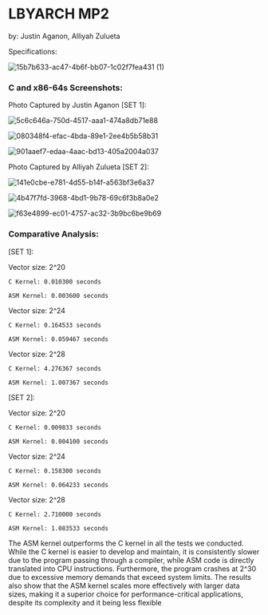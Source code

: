 
# LBYARCH MP2 

by: Justin Aganon, Alliyah Zulueta

Specifications: 

![15b7b633-ac47-4b6f-bb07-1c02f7fea431 (1)](https://github.com/user-attachments/assets/f24a6b48-cf20-4c5c-a56c-0e4834c891b4)


### C and x86-64s Screenshots: 
Photo Captured by Justin Aganon [SET 1]:  


![5c6c646a-750d-4517-aaa1-474a8db71e88](https://github.com/user-attachments/assets/fb11b9ac-7877-4e77-b516-dbb0d73780f5)


![080348f4-efac-4bda-89e1-2ee4b5b58b31](https://github.com/user-attachments/assets/f5931b21-3c13-4f98-bd11-7841ac03fd74)


![901aaef7-edaa-4aac-bd13-405a2004a037](https://github.com/user-attachments/assets/ff2f5f95-e73b-455e-be1a-a9387bb65db1)


Photo Captured by Alliyah Zulueta [SET 2]: 

![141e0cbe-e781-4d55-b14f-a563bf3e6a37](https://github.com/user-attachments/assets/b832a67d-8251-45b6-9414-28dbcc53fcd5)



![4b47f7fd-3968-4bd1-9b78-69c6f3b8a0e2](https://github.com/user-attachments/assets/1716d47c-8881-4b7e-a1d5-fc8af5214bd5)




![f63e4899-ec01-4757-ac32-3b9bc6be9b69](https://github.com/user-attachments/assets/1f95c282-2b7a-426f-afbe-a7a3f27e4c28)



### Comparative Analysis: 

[SET 1]: 

Vector size: 2^20

    C Kernel: 0.010300 seconds
  
    ASM Kernel: 0.003600 seconds  


Vector size: 2^24

    C Kernel: 0.164533 seconds
  
    ASM Kernel: 0.059467 seconds

  
Vector size: 2^28

    C Kernel: 4.276367 seconds
  
    ASM Kernel: 1.007367 seconds


  


[SET 2]: 

Vector size: 2^20

    C Kernel: 0.009833 seconds
  
    ASM Kernel: 0.004100 seconds

  
Vector size: 2^24

    C Kernel: 0.158300 seconds
  
    ASM Kernel: 0.064233 seconds
  
Vector size: 2^28

    C Kernel: 2.710000 seconds
  
    ASM Kernel: 1.083533 seconds


The ASM kernel outperforms the C kernel in all the tests we conducted. While the C kernel is easier to develop and maintain, it is consistently slower due to the program passing through a compiler, while ASM code is directly translated into CPU instructions. Furthermore, the program crashes at 2^30 due to excessive memory demands that exceed system limits. The results also show that the ASM kernel scales more effectively with larger data sizes, making it a superior choice for performance-critical applications, despite its complexity and it being less flexible 

